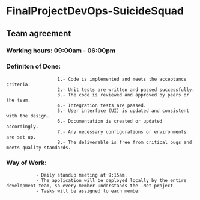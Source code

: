 # FinalProjectDevOps-SuicideSquad

## Team agreement

### Working hours: 09:00am - 06:00pm

### Definiton of Done: 
                       1.- Code is implemented and meets the acceptance criteria.
                       2.- Unit tests are written and passed successfully.
                       3.- The code is reviewed and approved by peers or the team.
                       4.- Integration tests are passed.
                       5.- User interface (UI) is updated and consistent with the design.
                       6.- Documentation is created or updated accordingly.
                       7.- Any necessary configurations or environments are set up.
                       8.- The deliverable is free from critical bugs and meets quality standards.

### Way of Work:
               - Daily standup meeting at 9:15am.
               - The application will be deployed locally by the entire development team, so every member understands the .Net project-
               - Tasks will be assigned to each member
